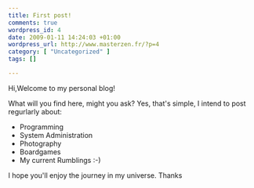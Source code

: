 ```yaml
---
title: First post!
comments: true
wordpress_id: 4
date: 2009-01-11 14:24:03 +01:00
wordpress_url: http://www.masterzen.fr/?p=4
category: [ "Uncategorized" ]
tags: []

---
```

Hi,Welcome to my personal blog!

What will you find here, might you ask?
Yes, that's simple, I intend to post regurlarly about:

- Programming
- System Administration
- Photography
- Boardgames
- My current Rumblings :-)

I hope you'll enjoy the journey in my universe.
Thanks
